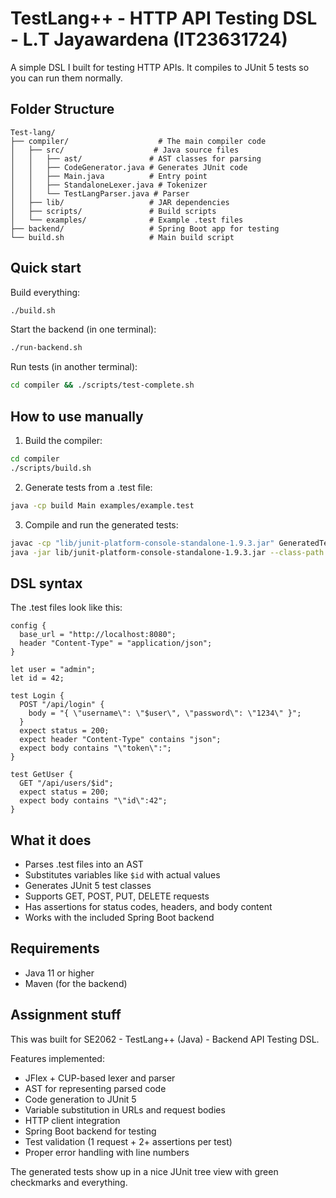 # TestLang++ - HTTP API Testing DSL - L.T Jayawardena (IT23631724)

A simple DSL I built for testing HTTP APIs. It compiles to JUnit 5 tests so you can run them normally.

## Folder Structure 

```
Test-lang/
├── compiler/                    # The main compiler code
│   ├── src/                    # Java source files
│   │   ├── ast/               # AST classes for parsing
│   │   ├── CodeGenerator.java # Generates JUnit code
│   │   ├── Main.java          # Entry point
│   │   ├── StandaloneLexer.java # Tokenizer
│   │   └── TestLangParser.java # Parser
│   ├── lib/                   # JAR dependencies
│   ├── scripts/               # Build scripts
│   └── examples/              # Example .test files
├── backend/                   # Spring Boot app for testing
└── build.sh                   # Main build script
```

## Quick start

Build everything:
```bash
./build.sh
```

Start the backend (in one terminal):
```bash
./run-backend.sh
```

Run tests (in another terminal):
```bash
cd compiler && ./scripts/test-complete.sh
```

## How to use manually

1. Build the compiler:
```bash
cd compiler
./scripts/build.sh
```

2. Generate tests from a .test file:
```bash
java -cp build Main examples/example.test
```

3. Compile and run the generated tests:
```bash
javac -cp "lib/junit-platform-console-standalone-1.9.3.jar" GeneratedTests.java
java -jar lib/junit-platform-console-standalone-1.9.3.jar --class-path . --select-class GeneratedTests
```

## DSL syntax

The .test files look like this:

```testlang
config {
  base_url = "http://localhost:8080";
  header "Content-Type" = "application/json";
}

let user = "admin";
let id = 42;

test Login {
  POST "/api/login" {
    body = "{ \"username\": \"$user\", \"password\": \"1234\" }";
  }
  expect status = 200;
  expect header "Content-Type" contains "json";
  expect body contains "\"token\":";
}

test GetUser {
  GET "/api/users/$id";
  expect status = 200;
  expect body contains "\"id\":42";
}
```

## What it does

- Parses .test files into an AST
- Substitutes variables like `$id` with actual values
- Generates JUnit 5 test classes
- Supports GET, POST, PUT, DELETE requests
- Has assertions for status codes, headers, and body content
- Works with the included Spring Boot backend

## Requirements

- Java 11 or higher
- Maven (for the backend)

## Assignment stuff

This was built for SE2062 - TestLang++ (Java) - Backend API Testing DSL.

Features implemented:
- JFlex + CUP-based lexer and parser
- AST for representing parsed code
- Code generation to JUnit 5
- Variable substitution in URLs and request bodies
- HTTP client integration
- Spring Boot backend for testing
- Test validation (1 request + 2+ assertions per test)
- Proper error handling with line numbers

The generated tests show up in a nice JUnit tree view with green checkmarks and everything.